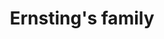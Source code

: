 ---
title: "Ernsting's family"
url: /neubrandenburg/ernstings-family-mirabellenstrasse/
shop: Kleidung
---